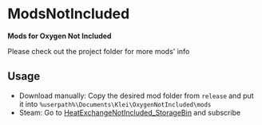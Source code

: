 # ModsNotIncluded
**Mods for Oxygen Not Included**

Please check out the project folder for more mods' info

## Usage
- Download manually: Copy the desired mod folder from `release` and put it into `%userpath%\Documents\Klei\OxygenNotIncluded\mods`
- Steam: Go to [HeatExchangeNotIncluded_StorageBin](https://steamcommunity.com/sharedfiles/filedetails/?id=3439686467) and subscribe

